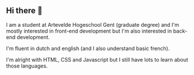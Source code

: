 ## Hi there 👋
I am a student at Artevelde Hogeschool Gent (graduate degree) and I'm mostly interested in front-end development but I'm also interested in back-end development.

I'm fluent in dutch and english (and I also understand basic french).

I'm alright with HTML, CSS and Javascript but I still have lots to learn about those languages.
<!--
**robbeornelis/robbeornelis** is a ✨ _special_ ✨ repository because its `README.md` (this file) appears on your GitHub profile.

Here are some ideas to get you started:

- 🔭 I’m currently working on ...
- 🌱 I’m currently learning ...
- 👯 I’m looking to collaborate on ...
- 🤔 I’m looking for help with ...
- 💬 Ask me about ...
- 📫 How to reach me: ...
- 😄 Pronouns: ...
- ⚡ Fun fact: ...
-->
